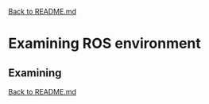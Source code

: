 [Back to README.md](../README.md)

# Examining ROS environment


## Examining 


[Back to README.md](../README.md)